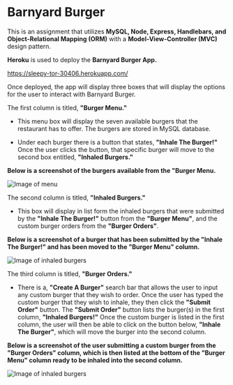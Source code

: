 # Barnyard Burger

This is an assignment that utilizes **MySQL, Node, Express, Handlebars, and Object-Relational Mapping (ORM)** with a **Model-View-Controller (MVC)** design pattern.

**Heroku** is used to deploy the **Barnyard Burger App.**

https://sleepy-tor-30406.herokuapp.com/

Once deployed, the app will display three boxes that will display the options for the user to interact with Barnyard Burger. 

The first column is titled, **"Burger Menu."**

- This menu box will display the seven available burgers that the restaurant has to offer. The burgers are stored in MySQL database.
        
- Under each burger there is a button that states, **"Inhale The Burger!"** Once the user clicks the button, that specific burger will move to the second box entitled, **"Inhaled Burgers."**

**Below is a screenshot of the burgers available from the "Burger Menu.**

![Image of menu](public/assets/images/menu.jpg)


The second column is titled, **"Inhaled Burgers."**

- This box will display in list form the inhaled burgers that were submitted by the **"Inhale The Burger!"** button from the **"Burger Menu"**, and the custom burger orders from the **"Burger Orders"**.

**Below is a screenshot of a burger that has been submitted by the "Inhale The Burger!" and has been moved to the "Burger Menu" column.**

![Image of inhaled burgers](public/assets/images/inhaled.jpg)


The third column is titled, **"Burger Orders."**

- There is a, **"Create A Burger"** search bar that allows the user to input any custom burger that they wish to order. Once the user has typed the custom burger that they wish to inhale, they then click the **"Submit Order"** button. The **"Submit Order"** button lists the burger(s) in the first column, **"Inhaled Burgers!"** Once the custom burger is listed in the first column, the user will then be able to click on the button below, **"Inhale The Burger"**, which will move the burger into the second column.

**Below is a screenshot of the user submitting a custom burger from the "Burger Orders" column, which is then listed at the bottom of the "Burger Menu" column ready to be inhaled into the second column.**

![Image of inhaled burgers](public/assets/images/custom.jpg)

